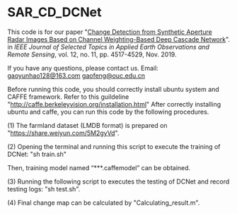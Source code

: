 # SAR_CD_DCNet

This code is for our paper "[Change Detection from Synthetic Aperture Radar Images Based on Channel Weighting-Based Deep Cascade Network](https://ieeexplore.ieee.org/document/8911214)". in *IEEE Journal of Selected Topics in Applied Earth Observations and Remote Sensing*, vol. 12, no. 11, pp. 4517-4529, Nov. 2019.

If you have any questions, please contact us. Email: gaoyunhao128@163.com gaofeng@ouc.edu.cn

Before running this code, you should correctly install ubuntu system and CAFFE framework. Refer to this guildeline "http://caffe.berkeleyvision.org/installation.html" After correctly installing ubuntu and caffe, you can run this code by the following procedures.

(1) The farmland dataset (LMDB format) is prepared on "https://share.weiyun.com/5M2gyVd".

(2) Opening the terminal and running this script to execute the training of DCNet: "sh train.sh"

Then, training model named “***.caffemodel” can be obtained.

(3) Running the following script to executes the testing of DCNet and record testing logs: "sh test.sh".

(4) Final change map can be calculated by "Calculating_result.m".
